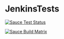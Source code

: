 # JenkinsTests
[![Sauce Test Status](https://saucelabs.com/buildstatus/parora?auth=HMAC_TOKEN)](https://saucelabs.com/u/parora?auth=HMAC_TOKEN)

[![Sauce Build Matrix](https://saucelabs.com/browser-matrix/parora.svg)](https://saucelabs.com/u/parora?auth=HMAC_TOKEN)

